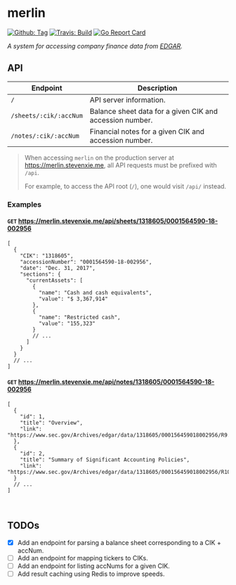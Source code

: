 # merlin

[![Github: Tag][tag-img]][tag]
[![Travis: Build][travis-img]][travis]
[![Go Report Card][grp-img]][grp]

_A system for accessing company finance data from
[EDGAR](https://www.sec.gov/edgar/aboutedgar.htm)._

## API

| Endpoint               | Description                                              |
| ---------------------- | -------------------------------------------------------- |
| `/`                    | API server information.                                  |
| `/sheets/:cik/:accNum` | Balance sheet data for a given CIK and accession number. |
| `/notes/:cik/:accNum`  | Financial notes for a given CIK and accession number.    |

> When accessing `merlin` on the production server at
> https://merlin.stevenxie.me, all API requests must be prefixed with `/api`.
>
> For example, to access the API root (`/`), one would visit `/api/` instead.

### Examples

#### `GET` https://merlin.stevenxie.me/api/sheets/1318605/0001564590-18-002956

```jsonc
[
  {
    "CIK": "1318605",
    "accessionNumber": "0001564590-18-002956",
    "date": "Dec. 31, 2017",
    "sections": {
      "currentAssets": [
        {
          "name": "Cash and cash equivalents",
          "value": "$ 3,367,914"
        },
        {
          "name": "Restricted cash",
          "value": "155,323"
        }
        // ...
      ]
    }
  }
  // ...
]
```

#### `GET` https://merlin.stevenxie.me/api/notes/1318605/0001564590-18-002956

```jsonc
[
  {
    "id": 1,
    "title": "Overview",
    "link": "https://www.sec.gov/Archives/edgar/data/1318605/000156459018002956/R9.htm"
  },
  {
    "id": 2,
    "title": "Summary of Significant Accounting Policies",
    "link": "https://www.sec.gov/Archives/edgar/data/1318605/000156459018002956/R10.htm"
  }
  // ...
]
```

<br />

## TODOs

- [x] Add an endpoint for parsing a balance sheet corresponding to a CIK +
      accNum.
- [ ] Add an endpoint for mapping tickers to CIKs.
- [ ] Add an endpoint for listing accNums for a given CIK.
- [ ] Add result caching using Redis to improve speeds.

[tag]: https://github.com/stevenxie/merlin/releases
[tag-img]: https://img.shields.io/github/tag/stevenxie/merlin.svg
[travis]: https://travis-ci.com/stevenxie/merlin
[travis-img]: https://travis-ci.com/stevenxie/merlin.svg?branch=master
[grp]: https://goreportcard.com/report/github.com/stevenxie/merlin
[grp-img]: https://goreportcard.com/badge/github.com/stevenxie/merlin
